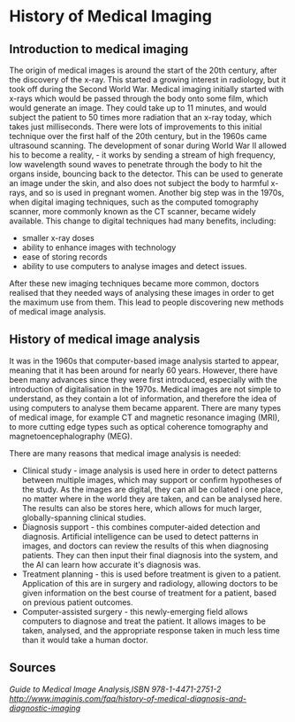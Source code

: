 # History of Medical Imaging
## Introduction to medical imaging
The origin of medical images is around the start of the 20th century, after the discovery of the x-ray. This started a growing interest in radiology, but it took off during the Second World War.
Medical imaging initially started with x-rays which would be passed through the body onto some film, which would generate an image. They could take up to 11 minutes, and would subject the patient to 50 times more radiation that an x-ray today, which takes just milliseconds.
There were lots of improvements to this initial technique over the first half of the 20th century, but in the 1960s came ultrasound scanning. The development of sonar during World War II allowed his to become a reality, - it works by sending a stream of high frequency, low wavelength sound waves to penetrate through the body to hit the organs inside, bouncing back to the detector. This can be used to generate an image under the skin, and also does not subject the body to harmful x-rays, and so is used in pregnant women.
Another big step was in the 1970s, when digital imaging techniques, such as the computed tomography scanner, more commonly known as the CT scanner, became widely available. This change to digital techniques had many benefits, including:
  
  - smaller x-ray doses
  - ability to enhance images with technology
  - ease of storing records
  - ability to use computers to analyse images and detect issues.

After these new imaging techniques became more common, doctors realised that they needed ways of analysing these images in order to get the maximum use from them. This lead to people discovering new methods of medical image analysis. 

## History of medical image analysis
It was in the 1960s that computer-based image analysis started to appear, meaning that it has been around for nearly 60 years. However, there have been many advances since they were first introduced, especially with the introduction of digitalisation in the 1970s.
Medical images are not simple to understand, as they contain a lot of information, and therefore the idea of using computers to analyse them became apparent. There are many types of medical image, for example CT and magnetic resonance imaging (MRI), to more cutting edge types such as optical coherence tomography and magnetoencephalography (MEG).

There are many reasons that medical image analysis is needed:
 
  - Clinical study - image analysis is used here in order to detect patterns between multiple images, which may support or confirm hypotheses of the study. As the images are digital, they can all be collated i one place, no matter where in the world they are taken, and can be analysed here. The results can also be stores here, which allows for much larger, globally-spanning clinical studies.
  - Diagnosis support - this combines computer-aided detection and diagnosis. Artificial intelligence can be used to detect patterns in images, and doctors can review the results of this when diagnosing patients. They can then input their final diagnosis into the system, and the AI can learn how accurate it's diagnosis was. 
  - Treatment planning - this is used before treatment is given to a patient. Application of this are in surgery and radiology, allowing doctors to be given information on the best course of treatment for a patient, based on previous patient outcomes. 
  - Computer-assisted surgery - this newly-emerging field allows computers to diagnose and treat the patient. It allows images to be taken, analysed, and the appropriate response taken in much less time than it would take a human doctor. 

## Sources
*Guide to Medical Image Analysis,ISBN 978-1-4471-2751-2*
*http://www.imaginis.com/faq/history-of-medical-diagnosis-and-diagnostic-imaging*
